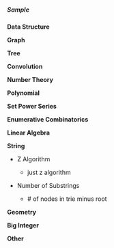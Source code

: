 <h5><b>Sample</b></h5>

<b>Data Structure</b>

<b>Graph</b>

<b>Tree</b>

<b>Convolution</b>

<b>Number Theory</b>

<b>Polynomial</b>

<b>Set Power Series</b>

<b>Enumerative Combinatorics</b>

<b>Linear Algebra</b>

<b>String</b>

- Z Algorithm
  - just z algorithm

- Number of Substrings<br>
  - \# of nodes in trie minus root

<b>Geometry</b>

<b>Big Integer</b>

<b>Other</b>
